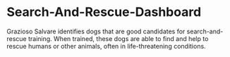 # Search-And-Rescue-Dashboard
Grazioso Salvare identifies dogs that are good candidates for search-and-rescue training. When trained, these dogs are able to find and help to rescue humans or other animals, often in life-threatening conditions.
